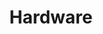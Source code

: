---
permalink: /hardware/
title: "Hardware"
excerpt: "Quark keyboard hardware."
author_profile: false
---